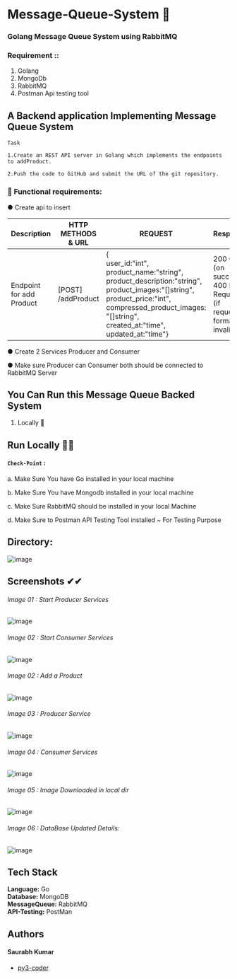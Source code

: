 # Message-Queue-System 📌

### Golang  Message Queue System using RabbitMQ

### Requirement :: 
1. Golang
2. MongoDb
3. RabbitMQ
4. Postman Api testing tool


## A Backend application Implementing Message Queue System

    Task  

    1.Create an REST API server in Golang which implements the endpoints to addProduct.
    
    2.Push the code to GitHub and submit the URL of the git repository.


### 📢 Functional requirements:

● Create api to insert

| Description     | HTTP METHODS & URL      | REQUEST        | Response
| ------------- | ------------- | --------    | --------
| Endpoint for add Product  | [POST] /addProduct         | { <br> user_id:"int",<br> product_name:"string",<br>product_description:"string",<br> product_images:"[]string",<br> product_price:"int",<br> compressed_product_images: "[]string",<br> created_at:"time",<br> updated_at:"time"} | 200 OK (on success) <br> 400 Bad Request (if request format is invalid)

● Create 2 Services Producer and Consumer

● Make sure Producer can Consumer both should be connected to RabbitMQ Server


## You Can Run this Message Queue Backed System

1. Locally 🚀

## Run Locally 🚀🚀

#### `Check-Point` :
  a. Make Sure You have Go installed in your local machine
  
  b. Make Sure You have Mongodb installed in your local machine

  c. Make Sure RabbitMQ should be installed in your local Machine

  d. Make Sure to Postman API Testing Tool installed ~ For Testing Purpose 


## Directory:

![image](https://github.com/py3-coder/Message-Queue-System/assets/54509629/ab3d0fb6-1873-49e6-8335-5e7d367a61e6)



## Screenshots ✔✔

###### Image 01 : Start Producer Services
![image](https://github.com/py3-coder/Message-Queue-System/assets/54509629/6b97cb0a-f6fd-48e4-8538-4c258803eb1e)


###### Image 02 : Start Consumer Services
![image](https://github.com/py3-coder/Message-Queue-System/assets/54509629/f4d5d07c-a1a8-4e5f-a9c8-c79feb68550f)

###### Image 02 : Add a Product
![image](https://github.com/py3-coder/Message-Queue-System/assets/54509629/771ba81d-9852-48a8-9a6d-ac1b9ab16e61)


###### Image 03 : Producer Service
![image](https://github.com/py3-coder/Message-Queue-System/assets/54509629/ad447562-3c6c-4b2c-a18b-121892eea852)


###### Image 04 : Consumer Services
![image](https://github.com/py3-coder/Message-Queue-System/assets/54509629/d02ea089-5b66-48ee-82ae-a61ee75864d6)


###### Image 05 : Image Downloaded in local dir  
![image](https://github.com/py3-coder/Message-Queue-System/assets/54509629/4e7a2940-343c-4315-a5d0-8256d5265e79)


###### Image 06 : DataBase Updated Details:
![image](https://github.com/py3-coder/Message-Queue-System/assets/54509629/7efd8144-1365-46ee-84f4-5331fa0424a4)




## Tech Stack

**Language:** Go <br>
**Database:** MongoDB <br>
**MessageQueue:** RabbitMQ  <br>
**API-Testing:** PostMan  <br>

## Authors

#### Saurabh Kumar
- [py3-coder](https://www.github.com/py3-coder)
  
 








